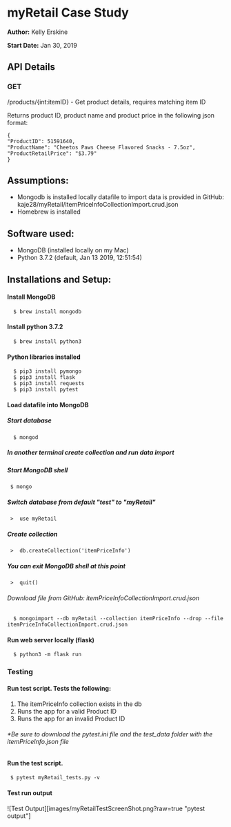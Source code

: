 # myRetail Case Study

**Author:**  Kelly Erskine

**Start Date:**  Jan 30, 2019

## API Details

### GET

/products/{int:itemID}  - Get product details, requires matching item ID

Returns product ID, product name and product price in the following json format:

    {
    "ProductID": 51591640,
    "ProductName": "Cheetos Paws Cheese Flavored Snacks - 7.5oz",
    "ProductRetailPrice": "$3.79"
    }


## Assumptions:
 -  Mongodb is installed locally 
              datafile to import data is provided in GitHub: kaje28/myRetail/itemPriceInfoCollectionImport.crud.json
 -  Homebrew is installed


## Software used:
 -  MongoDB (installed locally on my Mac)
 -  Python 3.7.2 (default, Jan 13 2019, 12:51:54)

 
 ##  Installations and Setup:

  ####  Install MongoDB
      $ brew install mongodb
      
  ####  Install python 3.7.2
      $ brew install python3
 
  #### Python libraries installed
      $ pip3 install pymongo
      $ pip3 install flask
      $ pip3 install requests
      $ pip3 install pytest


  ####  Load datafile into MongoDB
  #####  Start database
      $ mongod
      
 ##### In another terminal create collection and run data import
  #####  Start MongoDB shell
     $ mongo
 #####  Switch database from default "test" to "myRetail"
     >  use myRetail
 ##### Create collection
     >  db.createCollection('itemPriceInfo')
 #####  You can exit MongoDB shell at this point
     >  quit()
     
  ###### *Download file from GitHub: itemPriceInfoCollectionImport.crud.json*
  
      $ mongoimport --db myRetail --collection itemPriceInfo --drop --file itemPriceInfoCollectionImport.crud.json
      
      
  #### Run web server locally (flask)
      $ python3 -m flask run
      
 ###  Testing
 ####  Run test script.  Tests the following:
 1.  The itemPriceInfo collection exists in the db
 2.  Runs the app for a valid Product ID
 3.  Runs the app for an invalid Product ID
 
 ###### *Be sure to download the pytest.ini file and the test_data folder with the itemPriceInfo.json file
 #### Run the test script.
     $ pytest myRetail_tests.py -v

####  Test run output
![Test Output][images/myRetailTestScreenShot.png?raw=true "pytest output"]

